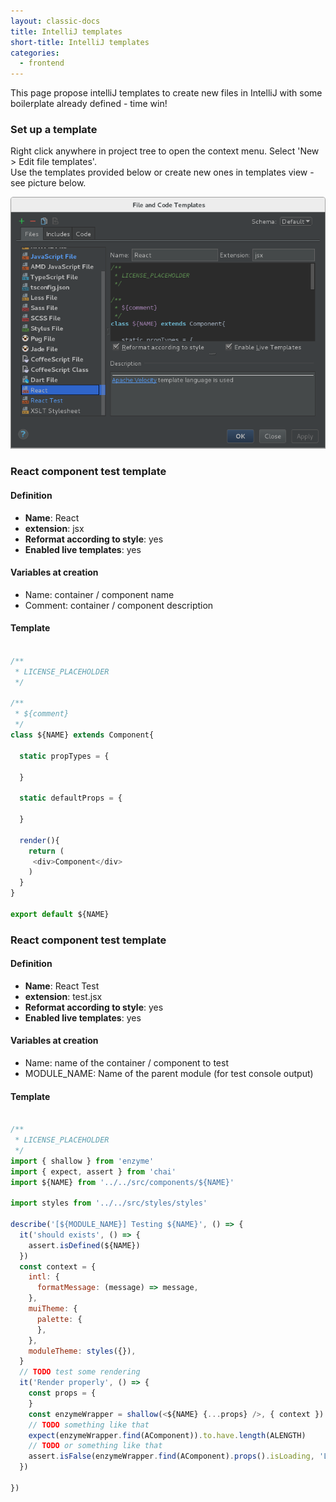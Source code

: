 ```yaml
---
layout: classic-docs
title: IntelliJ templates
short-title: IntelliJ templates
categories:
  - frontend
---
```


This page propose intelliJ templates to create new files in IntelliJ with some boilerplate already defined - time win!

### Set up a template

Right click anywhere in project tree to open the context menu. Select 'New > Edit file templates'.  
Use the templates provided below or create new ones in templates view - see picture below.  

![](/assets/images/frontend/intelliJ-templates/create.png)

### React component test template

#### Definition

- **Name**: React
- **extension**: jsx
- **Reformat according to style**: yes
- **Enabled live templates**: yes

#### Variables at creation

- Name: container / component name
- Comment: container / component description

#### Template

```javascript

/**
 * LICENSE_PLACEHOLDER
 */
  
/**
 * ${comment}
 */
class ${NAME} extends Component{

  static propTypes = {
  
  }

  static defaultProps = {

  }

  render(){
    return (
     <div>Component</div>
    )
  }
}
 
export default ${NAME}

```

### React component test template

#### Definition

- **Name**: React Test 
- **extension**: test.jsx
- **Reformat according to style**: yes
- **Enabled live templates**: yes

#### Variables at creation

- Name: name of the container / component to test
- MODULE_NAME: Name of the parent module (for test console output)

#### Template

```javascript

/**
 * LICENSE_PLACEHOLDER
 */
import { shallow } from 'enzyme'
import { expect, assert } from 'chai'
import ${NAME} from '../../src/components/${NAME}'

import styles from '../../src/styles/styles'

describe('[${MODULE_NAME}] Testing ${NAME}', () => {
  it('should exists', () => {
    assert.isDefined(${NAME})
  })
  const context = {
    intl: {
      formatMessage: (message) => message,
    },
    muiTheme: {
      palette: {
      },
    },
    moduleTheme: styles({}),
  }
  // TODO test some rendering
  it('Render properly', () => {
    const props = {
    }
    const enzymeWrapper = shallow(<${NAME} {...props} />, { context })
    // TODO something like that
    expect(enzymeWrapper.find(AComponent)).to.have.length(ALENGTH)
    // TODO or something like that
    assert.isFalse(enzymeWrapper.find(AComponent).props().isLoading, 'Loading should be false')
  })

})


```

